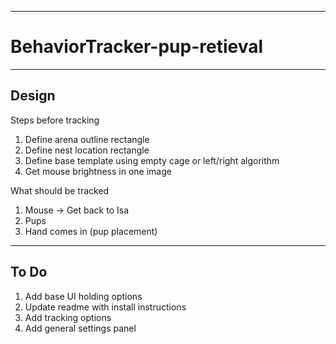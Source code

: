 ----------------------------------------------------------------------

# BehaviorTracker-pup-retieval


----------------------------------------------------------------------
## Design

Steps before tracking
1. Define arena outline rectangle
2. Define nest location rectangle
3. Define base template using empty cage or left/right algorithm
4. Get mouse brightness in one image

What should be tracked
1. Mouse -> Get back to Isa
2. Pups
3. Hand comes in (pup placement)

----------------------------------------------------------------------
## To Do

1. Add base UI holding options
2. Update readme with install instructions
3. Add tracking options
4. Add general settings panel
